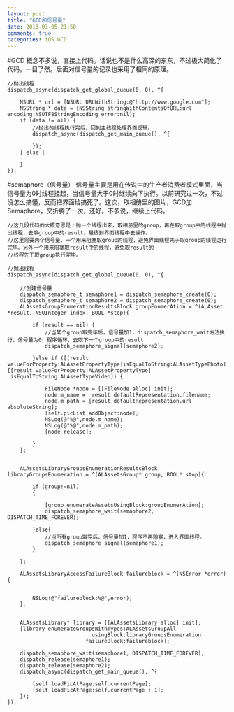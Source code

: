 ```yaml
---
layout: post
title: "GCD和信号量"
date: 2013-03-05 21:50
comments: true
categories: iOS GCD
---
```

 
#GCD
概念不多说，直接上代码。话说也不是什么高深的东东，不过极大简化了代码，一目了然。后面对信号量的记录也采用了相同的原理。
	
	//抛出线程
	dispatch_async(dispatch_get_global_queue(0, 0), ^{
	    
	    NSURL * url = [NSURL URLWithString:@"http://www.google.com"];
	    NSString * data = [NSString stringWithContentsOfURL:url encoding:NSUTF8StringEncoding error:nil];
	    if (data != nil) {
	        //抛出的线程执行完后，回到主线程处理界面逻辑。
	        dispatch_async(dispatch_get_main_queue(), ^{
	            
	      	});
	    } else {
	       	
	    }
	});
#semaphore（信号量）
信号量主要是用在传说中的生产者消费者模式里面，当信号量为0时线程挂起，当信号量大于0时继续向下执行。以前研究过一次，不过没怎么搞懂，反而把界面给搞死了。这次，取相册里的图片，GCD加Semaphore，又折腾了一次，还好。不多说，继续上代码。

	//这几段代码的大概意思是：抛一个线程出来，取相册里的group，再在取group中的线程中抛出线程，去取group中的result，最终到界面线程中去操作。
	//这里需要两个信号量，一个用来阻塞取group的线程，避免界面线程先于取group的线程运行完毕。另外一个用来阻塞取result中的线程，避免取result的
	//线程先于取group执行完毕。
	
	//抛出线程
	dispatch_async(dispatch_get_global_queue(0, 0), ^{
	
		//创建信号量
        dispatch_semaphore_t semaphore1 = dispatch_semaphore_create(0);
        dispatch_semaphore_t semaphore2 = dispatch_semaphore_create(0);
        ALAssetsGroupEnumerationResultsBlock groupEnumerAtion = ^(ALAsset *result, NSUInteger index, BOOL *stop){
        
            if (result == nil) {
                //当某个group取完毕后，信号量加1，dispatch_semaphore_wait方法执行，信号量为0，程序循环，去取下一个group中的result
                dispatch_semaphore_signal(semaphore2);
                
            }else if ([[result valueForProperty:ALAssetPropertyType]isEqualToString:ALAssetTypePhoto]||[[result valueForProperty:ALAssetPropertyType]
	 isEqualToString:ALAssetTypeVideo]) {
            
                FileNode *node = [[FileNode alloc] init];
                node.m_name =  result.defaultRepresentation.filename;
                node.m_path = [result.defaultRepresentation.url absoluteString];
                [self.picList addObject:node];
                NSLog(@"%@",node.m_name);
                NSLog(@"%@",node.m_path);
                [node release];
                
            }
        };
        
        
        ALAssetsLibraryGroupsEnumerationResultsBlock libraryGroupsEnumeration = ^(ALAssetsGroup* group, BOOL* stop){
            
            if (group!=nil)
            {
                
                [group enumerateAssetsUsingBlock:groupEnumerAtion];
                dispatch_semaphore_wait(semaphore2, DISPATCH_TIME_FOREVER);
                
            }else{
                //当所有group取完后，信号量加1，程序不再阻塞，进入界面线程。
                dispatch_semaphore_signal(semaphore1);
            }
            
        };
        
        ALAssetsLibraryAccessFailureBlock failureblock = ^(NSError *error){
            
            
            NSLog(@"failureblock:%@",error);
        };
        
        
        ALAssetsLibrary* library = [[ALAssetsLibrary alloc] init];
        [library enumerateGroupsWithTypes:ALAssetsGroupAll
                               usingBlock:libraryGroupsEnumeration
                             failureBlock:failureblock];
        
        dispatch_semaphore_wait(semaphore1, DISPATCH_TIME_FOREVER);
        dispatch_release(semaphore1);
        dispatch_release(semaphore2);
        dispatch_async(dispatch_get_main_queue(), ^{
            
            [self loadPicAtPage:self.currentPage];
            [self loadPicAtPage:self.currentPage + 1];
        });
    });
    
   
